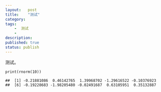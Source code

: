 ```yaml
---
layout:   post
title:    "测试"
category:  
tags:     
    -  测试
    -   
description: 
published: true
status: publish
---
```

 
测试。
 
 

    print(rnorm(10))

    ##  [1] -0.21881086  0.46142765  1.39968702 -1.29616522 -0.10376923
    ##  [6] -0.19228683 -1.98205480 -0.02491687  0.63105951  0.35132887
 
 
